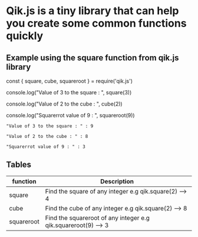 # Qik.js is a tiny library that can help you create some common functions quickly

## Example using the square function from qik.js library

const { square, cube, squareroot  } = require('qik.js')

console.log("Value of 3 to the square : ", square(3))

console.log("Value of 2 to the cube : ", cube(2))

console.log("Squarerrot value of 9 : ", squareroot(9))



```
"Value of 3 to the square : " : 9

"Value of 2 to the cube : " : 8

"Squarerrot value of 9 : " : 3
```

## Tables

| function     | Description |
| -------------| ----------- |
| square       | Find the square of any integer e.g qik.square(2)  --> 4 |
| cube         | Find the cube of any integer e.g qik.square(2)  --> 8 |
| squareroot   | Find the squareroot of any integer e.g qik.squareroot(9)  --> 3 |



